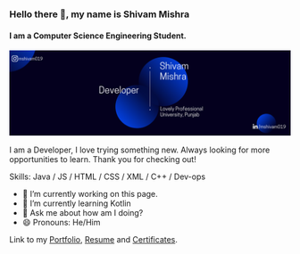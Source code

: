 ### Hello there 👋, my name is Shivam Mishra
#### I am a Computer Science Engineering Student.
![I am a Computer Science Engineering Student.](https://raw.githubusercontent.com/mshivam019/mshivam019/master/Banner.png)

I am a Developer, I love trying something new. Always looking for more opportunities to learn. Thank you for checking out!

Skills: Java / JS / HTML / CSS / XML / C++ / Dev-ops

- 🔭 I’m currently working on this page. 
- 🌱 I’m currently learning Kotlin 
- 💬 Ask me about how am I doing? 
- 😄 Pronouns: He/Him  


Link to my [Portfolio](https://mshivam019.vercel.app), [Resume](https://drive.google.com/file/d/1aVHDpp9r0Ueh1fbjUgI9Lwi51pHo9UtV/view) and [Certificates](https://drive.google.com/drive/folders/1q0KZSNVHhTny67mdtN_LUV7pMb8y6T3O?usp=sharing).


